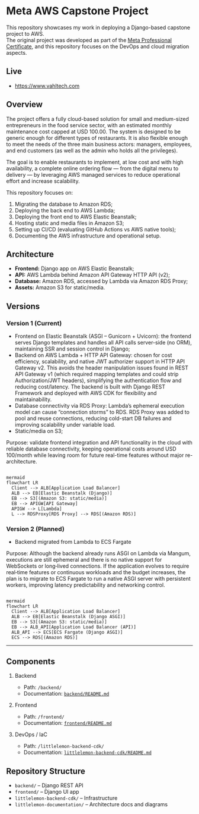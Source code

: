 # Meta AWS Capstone Project

This repository showcases my work in deploying a Django-based capstone project to AWS.  
The original project was developed as part of the [Meta Professional Certificate](https://www.coursera.org/professional-certificates/meta-back-end-developer), and this repository focuses on the DevOps and cloud migration aspects.


## Live
- https://www.vahltech.com


## Overview


The project offers a fully cloud-based solution for small and medium-sized entrepreneurs in the food service sector, with an estimated monthly maintenance cost capped at USD 100.00. The system is designed to be generic enough for different types of restaurants. It is also flexible enough to meet the needs of the three main business actors: managers, employees, and end customers (as well as the admin who holds all the privileges).

The goal is to enable restaurants to implement, at low cost and with high availability, a complete online ordering flow — from the digital menu to delivery — by leveraging AWS managed services to reduce operational effort and increase scalability.

This repository focuses on:

1. Migrating the database to Amazon RDS;
2. Deploying the back end to AWS Lambda;
3. Deploying the front end to AWS Elastic Beanstalk;
4. Hosting static and media files in Amazon S3;
5. Setting up CI/CD (evaluating GitHub Actions vs AWS native tools);
6. Documenting the AWS infrastructure and operational setup.

## Architecture

- **Frontend:** Django app on AWS Elastic Beanstalk;
- **API:** AWS Lambda behind Amazon API Gateway HTTP API (v2);
- **Database:** Amazon RDS, accessed by Lambda via Amazon RDS Proxy;
- **Assets:** Amazon S3 for static/media.


## Versions

### Version 1 (Current)

- Frontend on Elastic Beanstalk (ASGI – Gunicorn + Uvicorn): the frontend serves Django templates and handles all API calls server-side (no ORM), maintaining SSR and session control in Django;
- Backend on AWS Lambda + HTTP API Gateway: chosen for cost efficiency, scalability, and native JWT authorizer support in HTTP API Gateway v2. This avoids the header manipulation issues found in REST API Gateway v1 (which required mapping templates and could strip Authorization/JWT headers), simplifying the authentication flow and reducing cost/latency. The backend is built with Django REST Framework and deployed with AWS CDK for flexibility and maintainability.
- Database connectivity via RDS Proxy: Lambda’s ephemeral execution model can cause “connection storms” to RDS. RDS Proxy was added to pool and reuse connections, reducing cold-start DB failures and improving scalability under variable load.
- Static/media on S3; 

Purpose: validate frontend integration and API functionality in the cloud with reliable database connectivity, keeping operational costs around USD 100/month while leaving room for future real-time features without major re-architecture.

```

mermaid
flowchart LR
  Client --> ALB[Application Load Balancer]
  ALB --> EB[Elastic Beanstalk (Django)]
  EB --> S3[(Amazon S3: static/media)]
  EB --> APIGW[API Gateway]
  APIGW --> L[Lambda]
  L --> RDSProxy[RDS Proxy] --> RDS[(Amazon RDS)]

```



### Version 2 (Planned)
- Backend migrated from Lambda to ECS Fargate

Purpose: Although the backend already runs ASGI on Lambda via Mangum, executions are still ephemeral and there is no native support for WebSockets or long‑lived connections. If the application evolves to require real‑time features or continuous workloads and the budget increases, the plan is to migrate to ECS Fargate to run a native ASGI server with persistent workers, improving latency predictability and networking control.

```

mermaid
flowchart LR
  Client --> ALB[Application Load Balancer]
  ALB --> EB[Elastic Beanstalk (Django ASGI)]
  EB --> S3[(Amazon S3: static/media)]
  EB --> ALB_API[Application Load Balancer (API)]
  ALB_API --> ECS[ECS Fargate (Django ASGI)]
  ECS --> RDS[(Amazon RDS)]

```

---

## Components

1. Backend  
   - Path: `/backend/`  
   - Documentation: [`backend/README.md`](./backend/README.md)

2. Frontend  
   - Path: `/frontend/`  
   - Documentation: [`frontend/README.md`](./frontend/README.md)

3. DevOps / IaC  
   - Path: `/littlelemon-backend-cdk/`  
   - Documentation: [`littlelemon-backend-cdk/README.md`](./littlelemon-backend-cdk/README.md)

## Repository Structure
- `backend/` – Django REST API
- `frontend/` – Django UI app
- `littlelemon-backend-cdk/` – Infrastructure
- `littlelemon-documentation/` – Architecture docs and diagrams
